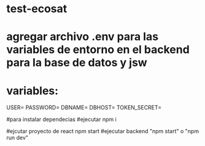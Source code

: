 # test-ecosat

# agregar archivo .env para las variables de entorno en el backend para la base de datos y jsw
# variables:
USER=
PASSWORD=
DBNAME=
DBHOST=
TOKEN_SECRET=

#para instalar dependecias 
#ejecutar npm i

#ejcutar proyecto de react npm start
#ejecutar backend "npm start" o "npm run dev"
